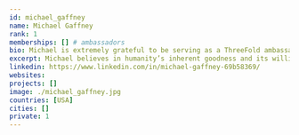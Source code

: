 ```yaml
---
id: michael_gaffney
name: Michael Gaffney
rank: 1
memberships: [] # ambassadors
bio: Michael is extremely grateful to be serving as a ThreeFold ambassador and fully supports ThreeFold’s mission of a sustainable internet in the hands of the people. Michael believes in humanity’s inherent goodness and its willingness to help and lift others up –ThreeFold holds this view as well and challenges us to believe it can and will be accomplished. Michael is currently an information specialist with an energy policy think tank in Saudi Arabia and in his spare time is a fitness/calisthenics junkie and an avid traveler. Ambassador fell in love with Threefold What's not to love about a foundation that has the technological skill and know how to build a new Internet and the compassion and heart to give it to the people. I love ThreeFold's vision and mission and I'm thrilled to be able to be a part of it.
excerpt: Michael believes in humanity’s inherent goodness and its willingness to help and lift others up.
linkedin: https://www.linkedin.com/in/michael-gaffney-69b58369/
websites: 
projects: []
image: ./michael_gaffney.jpg
countries: [USA]
cities: []
private: 1
---
```

